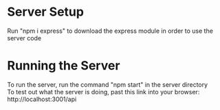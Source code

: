 # Server Setup
Run "npm i express" to download the express module in order to use the server code

# Running the Server
To run the server, run the command "npm start" in the server directory \
To test out what the server is doing, past this link into your browser: http://localhost:3001/api
